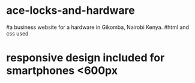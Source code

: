 # ace-locks-and-hardware
#a business website for a hardware in Gikomba, Nairobi Kenya. 
#html and css used 
# responsive design included for smartphones <600px
